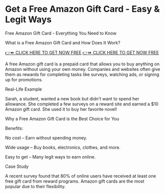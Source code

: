 # Get a Free Amazon Gift Card - Easy & Legit Ways
Free Amazon Gift Card - Everything You Need to Know

What is a Free Amazon Gift Card and How Does It Work?

[👉⏩ CLICK HERE TO GET NOW FREE](https://ecomadboosters.xyz/free%20amazon%20gift%20card/)
[👉⏩ CLICK HERE TO GET NOW FREE](https://ecomadboosters.xyz/free%20amazon%20gift%20card/)

A free Amazon gift card is a prepaid card that allows you to buy anything on Amazon without using your own money. Companies and websites often give them as rewards for completing tasks like surveys, watching ads, or signing up for promotions.

Real-Life Example

Sarah, a student, wanted a new book but didn't want to spend her allowance. She completed a few surveys on a reward site and earned a $10 Amazon gift card. She used it to buy her favorite novel!

Why a Free Amazon Gift Card is the Best Choice for You

Benefits:

No cost – Earn without spending money.

Wide usage – Buy books, electronics, clothes, and more.

Easy to get – Many legit ways to earn online.

Case Study

A recent survey found that 80% of online users have received at least one free gift card from reward programs. Amazon gift cards are the most popular due to their flexibility.

